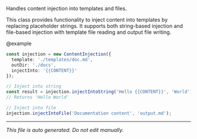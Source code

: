 Handles content injection into templates and files.This class provides functionality to inject content into templates by replacingplaceholder strings. It supports both string-based injection and file-basedinjection with template file reading and output file writing.@example```typescriptconst injection = new ContentInjection({  template: './templates/doc.md',  outDir: './docs',  injectInto: '{{CONTENT}}'});// Inject into stringconst result = injection.injectIntoString('Hello {{CONTENT}}', 'World');// Returns 'Hello World'// Inject into fileinjection.injectIntoFile('Documentation content', 'output.md');```

---

*This file is auto generated. Do not edit manually.*